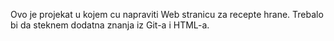 Ovo je projekat u kojem cu napraviti Web stranicu za recepte hrane.
Trebalo bi da steknem dodatna znanja iz Git-a i HTML-a.